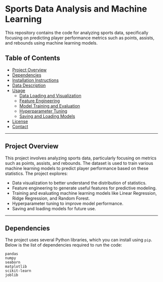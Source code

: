 # Sports Data Analysis and Machine Learning

This repository contains the code for analyzing sports data, specifically focusing on predicting player performance metrics such as points, assists, and rebounds using machine learning models.

## Table of Contents

- [Project Overview](#project-overview)
- [Dependencies](#dependencies)
- [Installation Instructions](#installation-instructions)
- [Data Description](#data-description)
- [Usage](#usage)
  - [Data Loading and Visualization](#data-loading-and-visualization)
  - [Feature Engineering](#feature-engineering)
  - [Model Training and Evaluation](#model-training-and-evaluation)
  - [Hyperparameter Tuning](#hyperparameter-tuning)
  - [Saving and Loading Models](#saving-and-loading-models)
- [License](#license)
- [Contact](#contact)

---

## Project Overview

This project involves analyzing sports data, particularly focusing on metrics such as points, assists, and rebounds. The dataset is used to train various machine learning models to predict player performance based on these statistics. The project explores:

- Data visualization to better understand the distribution of statistics.
- Feature engineering to generate useful features for predictive modeling.
- Training and evaluating machine learning models like Linear Regression, Ridge Regression, and Random Forest.
- Hyperparameter tuning to improve model performance.
- Saving and loading models for future use.

---

## Dependencies

The project uses several Python libraries, which you can install using `pip`. Below is the list of dependencies required to run the code:

```text
pandas
numpy
seaborn
matplotlib
scikit-learn
joblib
